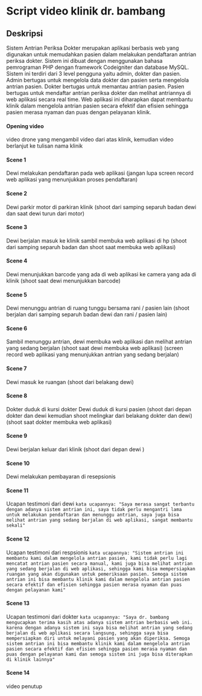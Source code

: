 # Script video klinik dr. bambang

## Deskripsi
Sistem Antrian Periksa Dokter merupakan aplikasi berbasis web yang digunakan untuk memudahkan pasien dalam melakukan pendaftaran antrian periksa dokter. Sistem ini dibuat dengan menggunakan bahasa pemrograman PHP dengan framework Codeigniter dan database MySQL. Sistem ini terdiri dari 3 level pengguna yaitu admin, dokter dan pasien. Admin bertugas untuk mengelola data dokter dan pasien serta mengelola antrian pasien. Dokter bertugas untuk memantau antrian pasien. Pasien bertugas untuk mendaftar antrian periksa dokter dan melihat antriannya di web aplikasi secara real time.
Web aplikasi ini diharapkan dapat membantu klinik dalam mengelola antrian pasien secara efektif dan efisien sehingga pasien merasa nyaman dan puas dengan pelayanan klinik.

#### Opening video
video drone yang mengambil video dari atas klinik, kemudian video berlanjut ke tulisan nama klinik

#### Scene 1
Dewi melakukan pendaftaran pada web aplikasi
(jangan lupa screen record web aplikasi yang menunjukkan proses pendaftaran)

#### Scene 2
Dewi parkir motor di parkiran klinik
(shoot dari samping separuh badan dewi dan saat dewi turun dari motor)

#### Scene 3
Dewi berjalan masuk ke klinik sambil membuka web aplikasi di hp
(shoot dari samping separuh badan dan shoot saat membuka web aplikasi)

#### Scene 4
Dewi menunjukkan barcode yang ada di web aplikasi ke camera yang ada di klinik
(shoot saat dewi menunjukkan barcode)

#### Scene 5
Dewi menunggu antrian di ruang tunggu bersama rani / pasien lain
(shoot berjalan dari samping separuh badan dewi dan rani / pasien lain)

#### Scene 6
Sambil menunggu antrian, dewi membuka web aplikasi dan melihat antrian yang sedang berjalan
(shoot saat dewi membuka web aplikasi)
(screen record web aplikasi yang menunjukkan antrian yang sedang berjalan)

#### Scene 7
Dewi masuk ke ruangan
(shoot dari belakang dewi)

#### Scene 8
Dokter duduk di kursi dokter
Dewi duduk di kursi pasien
(shoot dari depan dokter dan dewi kemudian shoot melingkar dari belakang dokter dan dewi)
(shoot saat dokter membuka web aplikasi)

#### Scene 9
Dewi berjalan keluar dari klinik
(shoot dari depan dewi )

#### Scene 10
Dewi melakukan pembayaran di resepsionis

#### Scene 11
Ucapan testimoni dari dewi
`kata ucapannya: "Saya merasa sangat terbantu dengan adanya sistem antrian ini, saya tidak perlu mengantri lama untuk melakukan pendaftaran dan menunggu antrian, saya juga bisa melihat antrian yang sedang berjalan di web aplikasi, sangat membantu sekali"`

#### Scene 12
Ucapan testimoni dari respsionis
`kata ucapannya: "Sistem antrian ini membantu kami dalam mengelola antrian pasien, kami tidak perlu lagi mencatat antrian pasien secara manual, kami juga bisa melihat antrian yang sedang berjalan di web aplikasi, sehingga kami bisa mempersiapkan ruangan yang akan digunakan untuk pemeriksaan pasien. Semoga sistem antrian ini bisa membantu klinik kami dalam mengelola antrian pasien secara efektif dan efisien sehingga pasien merasa nyaman dan puas dengan pelayanan kami"`

#### Scene 13
Ucapan testimoni dari dokter
`kata ucapannya: "Saya dr. bambang mengucapkan terima kasih atas adanya sistem antrian berbasis web ini. karena dengan adanya sistem ini saya bisa melihat antrian yang sedang berjalan di web aplikasi secara langsung, sehingga saya bisa mempersiapkan diri untuk melayani pasien yang akan diperiksa. Semoga sistem antrian ini bisa membantu klinik kami dalam mengelola antrian pasien secara efektif dan efisien sehingga pasien merasa nyaman dan puas dengan pelayanan kami dan semoga sistem ini juga bisa diterapkan di klinik lainnya"`

#### Scene 14
video penutup